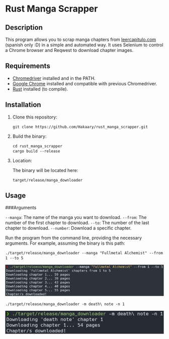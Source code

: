 
# Rust Manga Scrapper

## Description
This program allows you to scrap manga chapters from [leercapitulo.com](https://www.leercapitulo.com/) (spanish only :D) in a simple and automated way. It uses Selenium to control a Chrome browser and Reqwest to download chapter images.

## Requirements
- [Chromedriver](https://sites.google.com/chromium.org/driver/) installed and in the PATH.
- [Google Chrome](https://www.google.com/chrome/) installed and compatible with previous Chromedriver.
- [Rust](https://www.rust-lang.org/tools/install) installed (to compile).

## Installation
1. Clone this repository:
   ```
   git clone https://github.com/Hakaary/rust_manga_scrapper.git
   ```
   
2. Build the binary:
   ```
   cd rust_manga_scrapper
   cargo build --release
   ```

3. Location:

   The binary will be located here:
   
   ```
   target/release/manga_downloader
   ```

## Usage

###Arguments

`--manga`: The name of the manga you want to download.
`--from`: The number of the first chapter to download.
`--to`: The number of the last chapter to download.
`--number`: Download a specific chapter.

Run the program from the command line, providing the necessary arguments. For example, assuming the binary is this path:

```
./target/release/manga_downloader --manga "Fullmetal Alchemist" --from 1 --to 5
```

![Screenshot](read_imgs/example_1.png)

```
./target/release/manga_downloader -m death\ note -n 1
```

![Screenshot](read_imgs/example_2.png)


